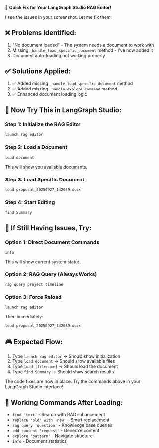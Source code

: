 🎯 **Quick Fix for Your LangGraph Studio RAG Editor!**

I see the issues in your screenshot. Let me fix them:

## ❌ **Problems Identified:**
1. "No document loaded" - The system needs a document to work with
2. Missing `_handle_load_specific_document` method - I've now added it
3. Document auto-loading not working properly

## ✅ **Solutions Applied:**
1. ✅ Added missing `_handle_load_specific_document` method
2. ✅ Added missing `_handle_explore_command` method
3. ✅ Enhanced document loading logic

## 🚀 **Now Try This in LangGraph Studio:**

### Step 1: Initialize the RAG Editor
```
launch rag editor
```

### Step 2: Load a Document
```
load document
```
This will show you available documents.

### Step 3: Load Specific Document
```
load proposal_20250927_142039.docx
```

### Step 4: Start Editing
```
find Summary
```

## 🔧 **If Still Having Issues, Try:**

### Option 1: Direct Document Commands
```
info
```
This will show current system status.

### Option 2: RAG Query (Always Works)
```
rag query project timeline
```

### Option 3: Force Reload
```
launch rag editor
```
Then immediately:
```
load proposal_20250927_142039.docx
```

## 🎮 **Expected Flow:**
1. Type `launch rag editor` → Should show initialization
2. Type `load document` → Should show available files
3. Type `load [filename]` → Should load the document
4. Type `find Summary` → Should show search results

The code fixes are now in place. Try the commands above in your LangGraph Studio interface!

## 🌟 **Working Commands After Loading:**
- `find 'text'` - Search with RAG enhancement
- `replace 'old' with 'new'` - Smart replacement
- `rag query 'question'` - Knowledge base queries
- `add content 'request'` - Generate content
- `explore 'pattern'` - Navigate structure
- `info` - Document statistics